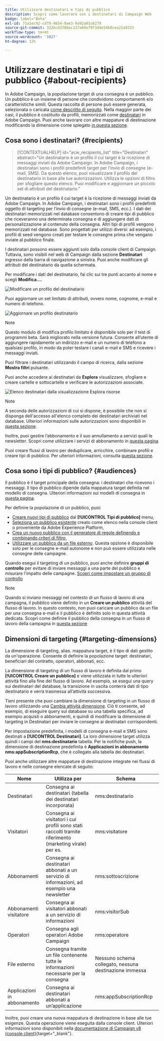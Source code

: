 ```yaml
---
title: Utilizzare destinatari e tipi di pubblico
description: Scopri come lavorare con i destinatari di Campaign Web
badge: label="Beta"
exl-id: 71a1ec92-cd79-4654-9ae3-9a92a01c6279
source-git-commit: 332bcd3788ac137a60e7973d4e54b8cea22a9333
workflow-type: tm+mt
source-wordcount: '1027'
ht-degree: 12%

---
```


# Utilizzare destinatari e tipi di pubblico {#about-recipients}

In Adobe Campaign, la popolazione target di una consegna è un pubblico. Un pubblico è un insieme di persone che condividono comportamenti e/o caratteristiche simili. Questa raccolta di persone può essere generata, selezionata o caricata [come descritto di seguito](#audiences). Nella maggior parte dei casi, il pubblico è costituito da profili, memorizzati come [destinatari](#recipients) in Adobe Campaign. Puoi anche lavorare con altre mappature di destinazione modificando la dimensione come spiegato [in questa sezione](#targeting-dimensions).

## Cosa sono i destinatari? {#recipients}

>[!CONTEXTUALHELP]
>id="acw_recipients_list"
>title="Destinatari"
>abstract="Un destinatario è un profilo il cui target è la ricezione di messaggi inviati da Adobe Campaign. In Adobe Campaign, i destinatari sono i profili predefiniti target per l’invio di consegne (e-mail, SMS). Da questo elenco, puoi visualizzare il profilo del destinatario in base alle tue autorizzazioni. Utilizza le opzioni di filtro per sfogliare questo elenco. Puoi modificare e aggiornare un piccolo set di attributi del destinatario."

Un destinatario è un profilo il cui target è la ricezione di messaggi inviati da Adobe Campaign. In Adobe Campaign, i destinatari sono i profili predefiniti oggetto di targeting per l’invio di consegne (e-mail, SMS, ecc.). I dati dei destinatari memorizzati nel database consentono di creare tipi di pubblico che riceveranno una determinata consegna e di aggiungere dati di personalizzazione al contenuto della consegna. Altri tipi di profili vengono memorizzati nel database. Sono progettati per utilizzi diversi: ad esempio, i profili di seed vengono creati per testare le consegne prima che vengano inviate al pubblico finale.

I destinatari possono essere aggiunti solo dalla console client di Campaign. Tuttavia, sono visibili nel web di Campaign dalla sezione **Destinatari** ingresso della barra di navigazione a sinistra. Puoi anche modificare gli attributi del destinatario da quella schermata.

Per modificare i dati del destinatario, fai clic sui tre punti accanto al nome e scegli **Modifica...**.

![Modificare un profilo del destinatario](assets/recipient-edit.png)

Puoi aggiornare un set limitato di attributi, ovvero nome, cognome, e-mail e numero di telefono.

![Aggiornare un profilo destinatario](assets/recipient-update.png)

>[!NOTE]
>
>Questo modulo di modifica profilo limitato è disponibile solo per il test di programmi beta. Sarà migliorato nella versione futura. Consente all’utente di aggiungere rapidamente un indirizzo e-mail e un numero di telefono a qualsiasi profilo, in modo da poter testare i canali e-mail e SMS e ricevere i messaggi inviati.

Puoi filtrare i destinatari utilizzando il campo di ricerca, dalla sezione **Mostra filtri** pulsante.

Puoi anche accedere ai destinatari da **Esplora** visualizzare, sfogliare e creare cartelle e sottocartelle e verificare le autorizzazioni associate.

![Elenco destinatari dalla visualizzazione Esplora risorse](assets/recipients-from-explorer.png)

>[!NOTE]
>
>A seconda delle autorizzazioni di cui si dispone, è possibile che non si disponga dell&#39;accesso all&#39;elenco completo dei destinatari archiviati nel database. Ulteriori informazioni sulle autorizzazioni sono disponibili in [questa sezione](../get-started/permissions.md).

Inoltre, puoi gestire l’abbonamento e il suo annullamento a servizi quali le newsletter. Scopri come utilizzare i servizi di abbonamento in [questa pagina](manage-services.md)

Puoi creare flussi di lavoro per deduplicare, arricchire, combinare profili e creare tipi di pubblico. Per ulteriori informazioni, consulta [questa sezione](../workflows/gs-workflows.md).

## Cosa sono i tipi di pubblico? {#audiences}

Il pubblico è il target principale della consegna: i destinatari che ricevono i messaggi. Il tipo di pubblico dipende dalla mappatura target definita nel modello di consegna. Ulteriori informazioni sui modelli di consegna in [questa pagina](../msg/delivery-template.md).

Per definire la popolazione di un pubblico, puoi:

* [Creare nuovi tipi di pubblico](create-audience.md) dal **[!UICONTROL Tipi di pubblico]** menu,
* [Seleziona un pubblico esistente](add-audience.md) creato come elenco nella console client o proveniente da Adobe Experience Platform,
* [Crea un nuovo pubblico con il generatore di regole definendo e combinando criteri di filtro,](segment-builder.md)
* [Utilizzare un pubblico da un file esterno](file-audience.md). Questa opzione è disponibile solo per le consegne e-mail autonome e non può essere utilizzata nelle consegne delle campagne.

Quando esegui il targeting di un pubblico, puoi anche definire **gruppi di controllo** per evitare di inviare messaggi a una parte del pubblico e misurare l’impatto delle campagne. [Scopri come impostare un gruppo di controllo](control-group.md)

>[!NOTE]
>
>Quando si inviano messaggi nel contesto di un flusso di lavoro di una campagna, il pubblico viene definito in un **Creare un pubblico** attività del flusso di lavoro. In questo contesto, non puoi caricare un pubblico da un file per una consegna e-mail e il pubblico è definito solo in questa attività dedicata. Scopri come definire il pubblico della consegna in un flusso di lavoro della campagna in [questa sezione](../workflows/activities/build-audience.md)

## Dimensioni di targeting {#targeting-dimensions}

La dimensione di targeting, alias. mappatura target, è il tipo di dati gestito da un&#39;operazione. Consente di definire la popolazione target: destinatari, beneficiari del contratto, operatori, abbonati, ecc.

La dimensione di targeting di un flusso di lavoro è definita dal primo **[!UICONTROL Creare un pubblico]** e viene utilizzata in tutte le ulteriori attività fino alla fine del flusso di lavoro. Ad esempio, se esegui una query sui destinatari del database, la transizione in uscita conterrà dati di tipo destinatario e verrà trasmessa all’attività successiva.

Tieni presente che puoi cambiare la dimensione di targeting in un flusso di lavoro utilizzando una [Cambia attività dimensione](../workflows/activities/change-dimension.md). Ciò ti consente, ad esempio, di eseguire query sul database su una tabella specifica, ad esempio acquisti o abbonamenti, e quindi di modificare la dimensione di targeting in Destinatari per inviare le consegne ai destinatari corrispondenti.

Per impostazione predefinita, i modelli di consegna e-mail e SMS sono destinati a **[!UICONTROL Destinatari]**. La loro dimensione target utilizza quindi i campi del **nms:destinatario** tabella. Per le notifiche push, la dimensione di destinazione predefinita è **Applicazioni in abbonamento nms:appSubscriptionRcp**, che è collegato alla tabella dei destinatari.

Puoi anche utilizzare altre mappature di destinazione integrate nei flussi di lavoro e nelle consegne elencate di seguito:

| Nome | Utilizza per | Schema |
|---|---|---|
| Destinatari | Consegna ai destinatari (tabella dei destinatari incorporata) | nms:destinatario |
| Visitatori | Consegna ai visitatori i cui profili sono stati raccolti tramite riferimento (marketing virale) per es. | mns:visitatore |
| Abbonamenti | Consegna ai destinatari abbonati a un servizio di informazioni, ad esempio una newsletter | nms:sottoscrizione |
| Abbonamenti visitatore | Consegna ai visitatori abbonati a un servizio di informazioni | nms:visitorSub |
| Operatori | Consegna agli operatori Adobe Campaign | nms:operatore |
| File esterno | Consegna tramite un file contenente tutte le informazioni necessarie per la consegna | Nessuno schema collegato, nessuna destinazione immessa |
| Applicazioni in abbonamento | Consegna ai destinatari abbonati a un’applicazione | nms:appSubscriptionRcp |

Inoltre, puoi creare una nuova mappatura di destinazione in base alle tue esigenze. Questa operazione viene eseguita dalla console client. Ulteriori informazioni sono disponibili nella [documentazione di Campaign v8 (console client)](https://experienceleague.adobe.com/docs/campaign/campaign-v8/audience/add-profiles/target-mappings.html#new-mapping){target="_blank"}.

